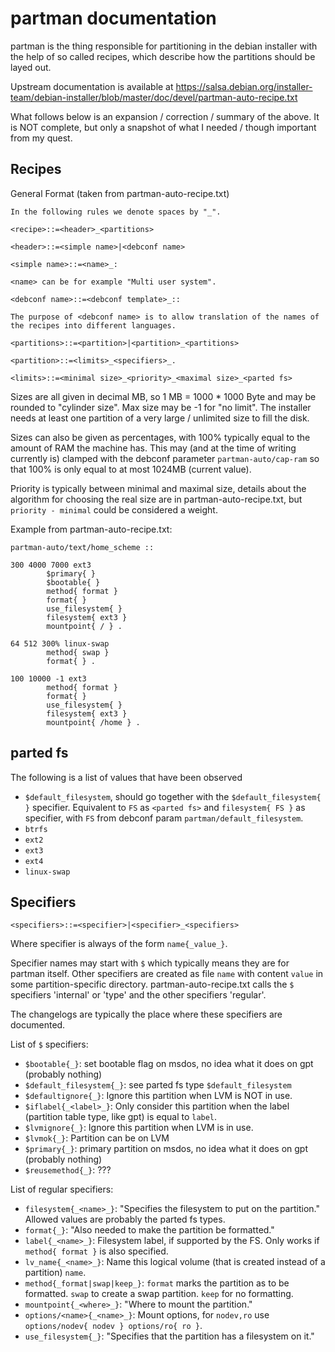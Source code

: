 # partman documentation

partman is the thing responsible for partitioning in the debian installer
with the help of so called recipes, which describe how the partitions should
be layed out.

Upstream documentation is available at
https://salsa.debian.org/installer-team/debian-installer/blob/master/doc/devel/partman-auto-recipe.txt

What follows below is an expansion / correction / summary of the above.
It is NOT complete, but only a snapshot of what I needed / though important
from my quest.

## Recipes
General Format (taken from partman-auto-recipe.txt)
```
In the following rules we denote spaces by "_".

<recipe>::=<header>_<partitions>

<header>::=<simple name>|<debconf name>

<simple name>::=<name>_:

<name> can be for example "Multi user system".

<debconf name>::=<debconf template>_::

The purpose of <debconf name> is to allow translation of the names of
the recipes into different languages.

<partitions>::=<partition>|<partition>_<partitions>

<partition>::=<limits>_<specifiers>_.

<limits>::=<minimal size>_<priority>_<maximal size>_<parted fs>
```

Sizes are all given in decimal MB, so 1 MB = 1000 * 1000 Byte and may be
rounded to "cylinder size". Max size may be -1 for "no limit".
The installer needs at least one partition of a very large / unlimited size
to fill the disk.

Sizes can also be given as percentages, with 100% typically equal to the amount
of RAM the machine has. This may (and at the time of writing currently is)
clamped with the debconf parameter `partman-auto/cap-ram` so that
100% is only equal to at most 1024MB (current value).

Priority is typically between minimal and maximal size, details about
the algorithm for choosing the real size are in partman-auto-recipe.txt,
but `priority - minimal` could be considered a weight.

Example from partman-auto-recipe.txt:
```
partman-auto/text/home_scheme ::

300 4000 7000 ext3
        $primary{ }
        $bootable{ }
        method{ format }
        format{ }
        use_filesystem{ }
        filesystem{ ext3 }
        mountpoint{ / } .

64 512 300% linux-swap
        method{ swap }
        format{ } .

100 10000 -1 ext3
        method{ format }
        format{ }
        use_filesystem{ }
        filesystem{ ext3 }
        mountpoint{ /home } .
```

## parted fs
The following is a list of values that have been observed

- `$default_filesystem`, should go together with the `$default_filesystem{ }`
  specifier. Equivalent to `FS` as `<parted fs>` and `filesystem{ FS }` as
  specifier, with `FS` from debconf param `partman/default_filesystem`.
- `btrfs`
- `ext2`
- `ext3`
- `ext4`
- `linux-swap`

## Specifiers
```
<specifiers>::=<specifier>|<specifier>_<specifiers>
```

Where specifier is always of the form `name{_value_}`.

Specifier names may start with `$` which typically means they are for partman
itself. Other specifiers are created as file `name` with content `value` in
some partition-specific directory.
partman-auto-recipe.txt calls the `$` specifiers 'internal' or 'type' and
the other specifiers 'regular'.

The changelogs are typically the place where these specifiers are documented.

List of `$` specifiers:
- `$bootable{_}`: set bootable flag on msdos, no idea what it does on gpt
  (probably nothing)
- `$default_filesystem{_}`: see parted fs type `$default_filesystem`
- `$defaultignore{_}`: Ignore this partition when LVM is NOT in use.
- `$iflabel{_<label>_}`: Only consider this partition when the label (partition
  table type, like gpt) is equal to `label`.
- `$lvmignore{_}`: Ignore this partition when LVM is in use.
- `$lvmok{_}`: Partition can be on LVM
- `$primary{_}`: primary partition on msdos, no idea what it does on gpt
  (probably nothing)
- `$reusemethod{_}`: ???


List of regular specifiers:
- `filesystem{_<name>_}`: "Specifies the filesystem to put on the partition."
  Allowed values are probably the parted fs types.
- `format{_}`: "Also needed to make the partition be formatted."
- `label{_<name>_}`: Filesystem label, if supported by the FS. Only works if
  `method{ format }` is also specified.
- `lv_name{_<name>_}`: Name this logical volume (that is created instead of a
  partition) `name`.
- `method{_format|swap|keep_}`: `format` marks the partition as to be formatted.
  `swap` to create a swap partition. `keep` for no formatting.
- `mountpoint{_<where>_}`: "Where to mount the partition."
- `options/<name>{_<name>_}`: Mount options, for `nodev,ro` use
  `options/nodev{ nodev } options/ro{ ro }`.
- `use_filesystem{_}`: "Specifies that the partition has a filesystem on it."
